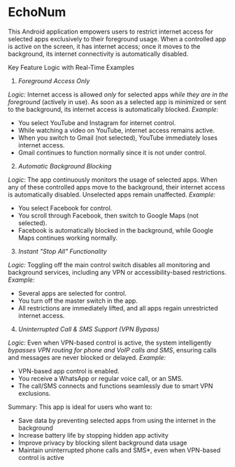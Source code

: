 # EchoNum
This Android application empowers users to restrict internet access for selected apps exclusively to their foreground usage. When a controlled app is active on the screen, it has internet access; once it moves to the background, its internet connectivity is automatically disabled. 

Key Feature Logic with Real-Time Examples

1. *Foreground Access Only*

*Logic:* Internet access is allowed *only* for selected apps *while they are in the foreground* (actively in use). As soon as a selected app is minimized or sent to the background, its internet access is automatically blocked.
*Example:*

* You select YouTube and Instagram for internet control.
* While watching a video on YouTube, internet access remains active.
* When you switch to Gmail (not selected), YouTube immediately loses internet access.
* Gmail continues to function normally since it is not under control.

2. *Automatic Background Blocking*

*Logic:* The app continuously monitors the usage of selected apps. When any of these controlled apps move to the background, their internet access is automatically disabled. Unselected apps remain unaffected.
*Example:*

* You select Facebook for control.
* You scroll through Facebook, then switch to Google Maps (not selected).
* Facebook is automatically blocked in the background, while Google Maps continues working normally.

3. *Instant "Stop All" Functionality*

*Logic:* Toggling off the main control switch disables all monitoring and background services, including any VPN or accessibility-based restrictions.
*Example:*

* Several apps are selected for control.
* You turn off the master switch in the app.
* All restrictions are immediately lifted, and all apps regain unrestricted internet access.

4. *Uninterrupted Call & SMS Support (VPN Bypass)*

*Logic:* Even when VPN-based control is active, the system intelligently *bypasses VPN routing for phone and VoIP calls and SMS*, ensuring calls and messages are never blocked or delayed.
*Example:*

* VPN-based app control is enabled.
* You receive a WhatsApp or regular voice call, or an SMS.
* The call/SMS connects and functions seamlessly due to smart VPN exclusions.

Summary:
This app is ideal for users who want to:

* Save data by preventing selected apps from using the internet in the background
* Increase battery life by stopping hidden app activity
* Improve privacy by blocking silent background data usage
* Maintain uninterrupted phone calls and SMS*, even when VPN-based control is active
